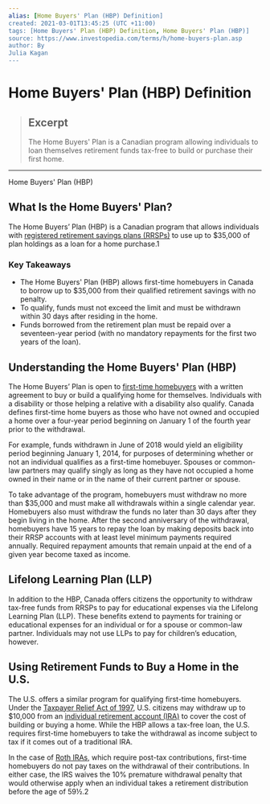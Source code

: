 ```yaml
---
alias: [Home Buyers' Plan (HBP) Definition]
created: 2021-03-01T13:45:25 (UTC +11:00)
tags: [Home Buyers' Plan (HBP) Definition, Home Buyers' Plan (HBP)]
source: https://www.investopedia.com/terms/h/home-buyers-plan.asp
author: By
Julia Kagan
---
```


# Home Buyers' Plan (HBP) Definition

> ## Excerpt
> The Home Buyers' Plan is a Canadian program allowing individuals to loan themselves retirement funds tax-free to build or purchase their first home.

---

Home Buyers' Plan (HBP)
## What Is the Home Buyers' Plan?

The Home Buyers’ Plan (HBP) is a Canadian program that allows individuals with [registered retirement savings plans (RRSPs)](https://www.investopedia.com/terms/r/rrsp.asp) to use up to $35,000 of plan holdings as a loan for a home purchase.1

### Key Takeaways

-   The Home Buyers' Plan (HBP) allows first-time homebuyers in Canada to borrow up to $35,000 from their qualified retirement savings with no penalty.
-   To qualify, funds must not exceed the limit and must be withdrawn within 30 days after residing in the home.
-   Funds borrowed from the retirement plan must be repaid over a seventeen-year period (with no mandatory repayments for the first two years of the loan).

## Understanding the Home Buyers' Plan (HBP)

The Home Buyers’ Plan is open to [first-time homebuyers](https://www.investopedia.com/terms/f/firsttimehomebuyer.asp) with a written agreement to buy or build a qualifying home for themselves. Individuals with a disability or those helping a relative with a disability also qualify. Canada defines first-time home buyers as those who have not owned and occupied a home over a four-year period beginning on January 1 of the fourth year prior to the withdrawal.

For example, funds withdrawn in June of 2018 would yield an eligibility period beginning January 1, 2014, for purposes of determining whether or not an individual qualifies as a first-time homebuyer. Spouses or common-law partners may qualify singly as long as they have not occupied a home owned in their name or in the name of their current partner or spouse.

To take advantage of the program, homebuyers must withdraw no more than $35,000 and must make all withdrawals within a single calendar year. Homebuyers also must withdraw the funds no later than 30 days after they begin living in the home. After the second anniversary of the withdrawal, homebuyers have 15 years to repay the loan by making deposits back into their RRSP accounts with at least level minimum payments required annually. Required repayment amounts that remain unpaid at the end of a given year become taxed as income.

## Lifelong Learning Plan (LLP)

In addition to the HBP, Canada offers citizens the opportunity to withdraw tax-free funds from RRSPs to pay for educational expenses via the Lifelong Learning Plan (LLP). These benefits extend to payments for training or educational expenses for an individual or for a spouse or common-law partner. Individuals may not use LLPs to pay for children’s education, however.

## Using Retirement Funds to Buy a Home in the U.S.

The U.S. offers a similar program for qualifying first-time homebuyers. Under the [Taxpayer Relief Act of 1997](https://www.investopedia.com/terms/t/taxpayer-relief-act-of-1997.asp), U.S. citizens may withdraw up to $10,000 from an [individual retirement account (IRA)](https://www.investopedia.com/terms/i/ira.asp) to cover the cost of building or buying a home. While the HBP allows a tax-free loan, the U.S. requires first-time homebuyers to take the withdrawal as income subject to tax if it comes out of a traditional IRA.

In the case of [Roth IRAs](https://www.investopedia.com/terms/r/rothira.asp), which require post-tax contributions, first-time homebuyers do not pay taxes on the withdrawal of their contributions. In either case, the IRS waives the 10% premature withdrawal penalty that would otherwise apply when an individual takes a retirement distribution before the age of 59½.2

